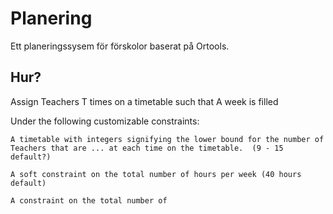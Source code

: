 # Planering

Ett planeringssysem för förskolor baserat på Ortools.


## Hur?

Assign Teachers T times on a timetable such that A week is filled

Under the following customizable constraints:

    A timetable with integers signifying the lower bound for the number of Teachers that are ... at each time on the timetable.  (9 - 15 default?)

    A soft constraint on the total number of hours per week (40 hours default)

    A constraint on the total number of 